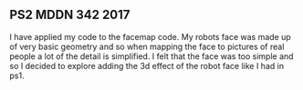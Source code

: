 ## PS2 MDDN 342 2017


I have applied my code to the facemap code. My robots face was made up of very basic geometry and so
when mapping the face to pictures of real people a lot of the detail is simplified. I felt that the face
was too simple and so I decided to explore adding the 3d effect of the robot face like I had in ps1.
